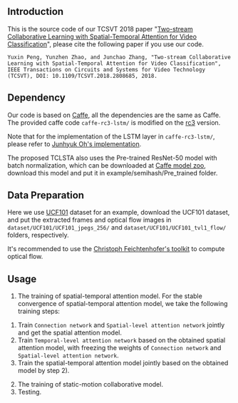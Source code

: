 ## Introduction
This is the source code of our TCSVT 2018 paper "[Two-stream Collaborative Learning with Spatial-Temporal Attention for Video Classification](http://59.108.48.34/tiki/download_paper.php?fileId=20187)", please cite the following paper if you use our code.

    Yuxin Peng, Yunzhen Zhao, and Junchao Zhang, "Two-stream Collaborative Learning with Spatial-Temporal Attention for Video Classification", IEEE Transactions on Circuits and Systems for Video Technology (TCSVT), DOI: 10.1109/TCSVT.2018.2808685, 2018.

## Dependency
Our code is based on [Caffe](https://github.com/BVLC/caffe), all the dependencies are the same as Caffe. The provided caffe code `caffe-rc3-lstm/` is modified on the [rc3](https://github.com/BVLC/caffe/tree/rc3) version.

Note that for the implementation of the LSTM layer in ```caffe-rc3-lstm/```, please refer to [Junhyuk Oh's implementation](https://github.com/junhyukoh/caffe-lstm).

The proposed TCLSTA also uses the Pre-trained ResNet-50 model with batch normalization, which can be downloaded at [Caffe model zoo](https://github.com/BVLC/caffe/wiki/Model-Zoo#imagenet-pre-trained-models-with-batch-normalization), download this model and put it in example/semihash/Pre_trained folder.

## Data Preparation
Here we use [UCF101](http://crcv.ucf.edu/data/UCF101.php) dataset for an example, download the UCF101 dataset, and put the extracted frames and optical flow images in `dataset/UCF101/UCF101_jpegs_256/` and ```dataset/UCF101/UCF101_tvl1_flow/``` folders, respectively.

It's recommended to use the [Christoph Feichtenhofer's toolkit](https://github.com/feichtenhofer/gpu_flow) to compute optical flow.

## Usage

1. The training of spatial-temporal attention model.
For the stable convergence of spatial-temporal attention model, we take the following training steps:

  1) Train ```Connection network``` and ```Spatial-level attention network``` jointly and get the spatial attention model.
  2) Train ```Temporal-level attention network``` based on the obtained spatial attention model, with freezing the weights of ```Connection network``` and ```Spatial-level attention network```.
  3) Train the spatial-temporal attention model jointly based on the obtained model by step 2).
2. The training of static-motion collaborative model.
3. Testing.
